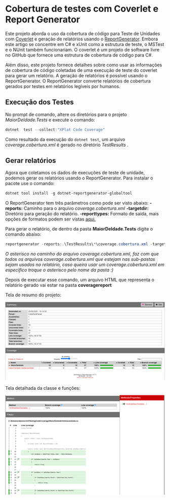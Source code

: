 # Cobertura de testes com Coverlet e Report Generator

Este projeto aborda o uso da cobertura de código para Teste de Unidades com [Coverlet](https://github.com/coverlet-coverage/coverlet) e geração de relatórios usando o [ReportGenerator](https://github.com/danielpalme/ReportGenerator). Embora este artigo se concentre em C# e xUnit como a estrutura de teste, o MSTest e o NUnit também funcionariam.  O coverlet é um projeto de software livre no GitHub  que fornece uma estrutura de cobertura de código para C#.  

Além disso, este projeto fornece detalhes sobre como usar as informações de cobertura de código coletadas de uma execução de teste do coverlet para gerar um relatório.  A geração de relatórios é possível usando o ReportGenerator.  O ReportGenerator converte relatórios de cobertura gerados por testes em relatórios legíveis por humanos.


## Execução dos Testes

No prompt de comando, altere os diretórios para o projeto _MaiorDeIdade.Tests_ e execute o comando:

```PowerShell
dotnet  test --collect:"XPlat Code Coverage"
```
Como resultado da execução do `dotnet test`, um arquivo _coverage.cobertura.xml_ é gerado no diretório _TestResults_ .

## Gerar relatórios

Agora que coletamos os dados de execuções de teste de unidade, podemos gerar os relatórios usando o ReportGenerator.  Para instalar o pacote use o comando:

```PowerShell
dotnet tool install -g dotnet-reportgenerator-globaltool
```

O ReportGenerator tem três parâmetros como pode ser visto abaixo:
**-reports:** Caminho para o arquivo *coverage.cobertura.xml*
 **-targetdir:** Diretório para geração do relatório.
 **-reporttypes:** Formato de saída, mais opções de formatos podem ser vistas [aqui.](https://github.com/danielpalme/ReportGenerator)

Para gerar o relatório, de dentro da pasta **MaiorDeIdade.Tests** digite o comando abaixo:

```PowerShell
reportgenerator -reports:.\TestResults\*\coverage.cobertura.xml -targetdir:coveragereport -reporttypes:Html
```
*O asterisco no caminho do arquivo coverage.cobertura.xml, faz com que todos os arquivos coverage.cobertura.xml que estejam nas sub-pastas sejam usados no relatório, caso queira usar um coverage.cobertura.xml em especifico troque o asterisco pelo nome da pasta :)*


Depois de executar esse comando, um arquivo HTML que representa o relatório gerado vai estar na pasta **coveragereport**

Tela de resumo do projeto:

![](https://github.com/RodrigoDotNet/teste-de-cobertura/blob/master/images/cobertura.PNG)

Tela detalhada da classe e funções:

![](https://github.com/RodrigoDotNet/teste-de-cobertura/blob/master/images/cobertura2.PNG)

